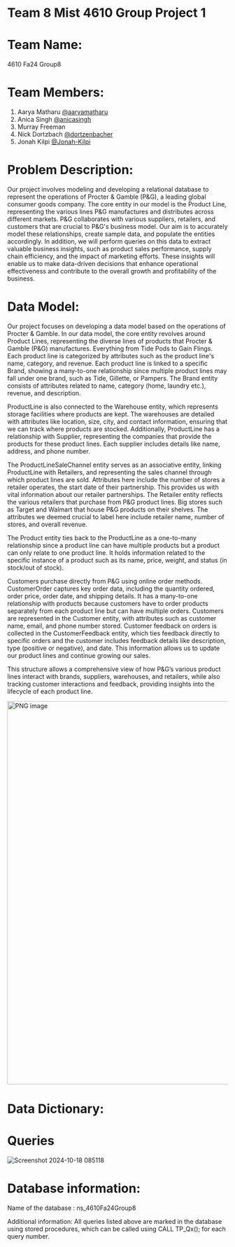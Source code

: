 # Team 8 Mist 4610 Group Project 1
# Team Name:
4610 Fa24 Group8
# Team Members:
1. Aarya Matharu [@aaryamatharu](https://www.github.com/aaryamatharu)
2. Anica Singh [@anicasingh](https://www.github.com/anicasingh)
3. Murray Freeman
4. Nick Dortzbach [@dortzenbacher](https://www.github.com/dortzenbacher)
5. Jonah Kilpi [@Jonah-Kilpi](https://www.github.com/Jonah-Kilpi)
# Problem Description:
Our project involves modeling and developing a relational database to represent the operations of Procter & Gamble (P&G), a leading global consumer goods company. The core entity in our model is the Product Line, representing the various lines P&G manufactures and distributes across different markets. P&G collaborates with various suppliers, retailers, and customers that are crucial to P&G's business model. Our aim is to accurately model these relationships, create sample data, and populate the entities accordingly. In addition, we will perform queries on this data to extract valuable business insights, such as product sales performance, supply chain efficiency, and the impact of marketing efforts. These insights will enable us to make data-driven decisions that enhance operational effectiveness and contribute to the overall growth and profitability of the business.
# Data Model:
Our project focuses on developing a data model based on the operations of Procter & Gamble. In our data model, the core entity revolves around Product Lines, representing the diverse lines of products that Procter & Gamble (P&G) manufactures. Everything from Tide Pods to Gain Flings. Each product line is categorized by attributes such as the product line's name, category, and revenue. Each product line is linked to a specific Brand, showing a many-to-one relationship since multiple product lines may fall under one brand, such as Tide, Gillette, or Pampers. The Brand entity consists of attributes related to name, category (home, laundry etc.), revenue, and description. 

ProductLine is also connected to the Warehouse entity, which represents storage facilities where products are kept. The warehouses are detailed with attributes like location, size, city, and contact information, ensuring that we can track where products are stocked. Additionally, ProductLine has a relationship with Supplier, representing the companies that provide the products for these product lines. Each supplier includes details like name, address, and phone number.

The ProductLineSaleChannel entity serves as an associative entity, linking ProductLine with Retailers, and representing the sales channel through which product lines are sold. Attributes here include the number of stores a retailer operates, the start date of their partnership. This provides us with vital information about our retailer partnerships. The Retailer entity reflects the various retailers that purchase from P&G product lines. Big stores such as Target and Walmart that house P&G products on their shelves. The attributes we deemed crucial to label here include retailer name, number of stores, and overall revenue.

The Product entity ties back to the ProductLine as a one-to-many relationship since a product line can have multiple products but a product can only relate to one product line. It holds information related to the specific instance of a product such as its  name, price, weight, and status (in stock/out of stock). 

Customers purchase directly from P&G using online order methods. CustomerOrder captures key order data, including the quantity ordered, order price, order date, and shipping details. It has a many-to-one relationship with products because customers have to order products separately from each product line but can have multiple orders. Customers are represented in the Customer entity, with attributes such as customer name, email, and phone number stored. Customer feedback on orders is collected in the CustomerFeedback entity, which ties feedback directly to specific orders and the customer includes feedback details like description, type (positive or negative), and date. This information allows us to update our product lines and continue growing our sales.

This structure allows a comprehensive view of how P&G’s various product lines interact with brands, suppliers, warehouses, and retailers, while also tracking customer interactions and feedback, providing insights into the lifecycle of each product line.

<img width="876" alt="PNG image" src="https://github.com/user-attachments/assets/38014aaa-0944-46cf-a63c-bbce7fe38773">



# Data Dictionary:
# Queries
![Screenshot 2024-10-18 085118](https://github.com/user-attachments/assets/6ec4126e-be48-45fa-86fe-31091ce0ab34) 


# Database information:
Name of the database : ns_4610Fa24Group8

Additional information: All queries listed above are marked in the database using stored procedures, which can be called using CALL TP_Qx(); for each query number. 

